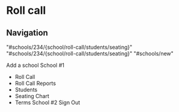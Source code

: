 # Roll call

## Navigation

"#schools/234/{school/roll-call/students/seating}"
"#schools/234/{school/roll-call/students/seating}"
"#schools/new"

Add a school
School #1
  - Roll Call
  - Roll Call Reports
  - Students
  - Seating Chart
  - Terms
School #2
Sign Out

